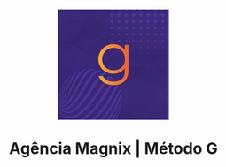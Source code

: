 <h1 align="center">
  <img
    src="./assets/favicons/agenciamagnix-favicon.jpeg"
    alt="Logo da Agência Magnix"
    width="200"
    height="200"
  
  <br />

  <br />

Agência Magnix | Método G

</h1>

